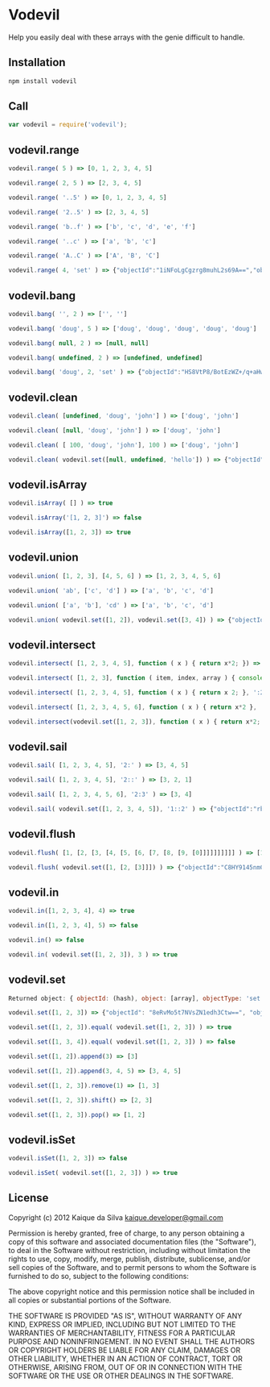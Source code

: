 Vodevil
=======

Help you easily deal with these arrays with the genie difficult to handle.

Installation
------------
```bash
npm install vodevil
```

Call
----
```javascript
var vodevil = require('vodevil');
```

vodevil.range
-------------
```javascript
vodevil.range( 5 ) => [0, 1, 2, 3, 4, 5]

vodevil.range( 2, 5 ) => [2, 3, 4, 5]

vodevil.range( '..5' ) => [0, 1, 2, 3, 4, 5]

vodevil.range( '2..5' ) => [2, 3, 4, 5]

vodevil.range( 'b..f' ) => ['b', 'c', 'd', 'e', 'f']

vodevil.range( '..c' ) => ['a', 'b', 'c']

vodevil.range( 'A..C' ) => ['A', 'B', 'C']

vodevil.range( 4, 'set' ) => {"objectId":"1iNFoLgCgzrg8muhL2s69A==","object":[0,1,2,3,4],"objectType":"set"}
```

vodevil.bang
------------
```javascript
vodevil.bang( '', 2 ) => ['', '']

vodevil.bang( 'doug', 5 ) => ['doug', 'doug', 'doug', 'doug', 'doug']

vodevil.bang( null, 2 ) => [null, null]

vodevil.bang( undefined, 2 ) => [undefined, undefined]

vodevil.bang( 'doug', 2, 'set' ) => {"objectId":"HS8VtP8/BotEzWZ+/q+aHw==","object":["doug","doug"],"objectType":"set"}
```

vodevil.clean
-------------
```javascript
vodevil.clean( [undefined, 'doug', 'john'] ) => ['doug', 'john']

vodevil.clean( [null, 'doug', 'john'] ) => ['doug', 'john']

vodevil.clean( [ 100, 'doug', 'john'], 100 ) => ['doug', 'john']

vodevil.clean( vodevil.set([null, undefined, 'hello']) ) => {"objectId":"Hwv1A45hlRqVxKKp23xACg==","object":["hello"],"objectType":"set"}
```

vodevil.isArray
---------------
```javascript
vodevil.isArray( [] ) => true

vodevil.isArray('[1, 2, 3]') => false

vodevil.isArray([1, 2, 3]) => true
```

vodevil.union
-------------
```javascript
vodevil.union( [1, 2, 3], [4, 5, 6] ) => [1, 2, 3, 4, 5, 6]

vodevil.union( 'ab', ['c', 'd'] ) => ['a', 'b', 'c', 'd']

vodevil.union( ['a', 'b'], 'cd' ) => ['a', 'b', 'c', 'd']

vodevil.union( vodevil.set([1, 2]), vodevil.set([3, 4]) ) => {"objectId":"e9TGO6LNrbBg9XMOe/ZqMA==","object":[1,2,3,4],"objectType":"set"}
```

vodevil.intersect
-----------------
```javascript
vodevil.intersect( [1, 2, 3, 4, 5], function ( x ) { return x*2; }) => [2, 4, 6, 8, 10]

vodevil.intersect( [1, 2, 3], function ( item, index, array ) { console.log( x ); } ) => []

vodevil.intersect( [1, 2, 3, 4, 5], function ( x ) { return x 2; }, ':2' ) => [2, 4, 6]

vodevil.intersect( [1, 2, 3, 4, 5, 6], function ( x ) { return x*2 }, '2::' ) => [6, 4, 2]

vodevil.intersect(vodevil.set([1, 2, 3]), function ( x ) { return x*2; }, '0::') => {"objectId":"gJcLFZFsurEYyxd2AoHtmw==","object":[6,4,2],"objectType":"set"}
```

vodevil.sail
------------
```javascript
vodevil.sail( [1, 2, 3, 4, 5], '2:' ) => [3, 4, 5]

vodevil.sail( [1, 2, 3, 4, 5], '2::' ) => [3, 2, 1]

vodevil.sail( [1, 2, 3, 4, 5, 6], '2:3' ) => [3, 4]

vodevil.sail( vodevil.set([1, 2, 3, 4, 5]), '1::2' ) => {"objectId":"rbBriOAOruCuo6iA2wO2ow==","object":[4,3],"objectType":"set"}
```

vodevil.flush
-------------
```javascript
vodevil.flush( [1, [2, [3, [4, [5, [6, [7, [8, [9, [0]]]]]]]]]] ) => [1, 2, 3, 4, 5, 6, 7, 8, 9, 0]

vodevil.flush( vodevil.set([1, [2, [3]]]) ) => {"objectId":"C8HY9145nmC14yQ9IrxghA==","object":["1","2","3"],"objectType":"set"}
```

vodevil.in
----------
```javascript
vodevil.in([1, 2, 3, 4], 4) => true

vodevil.in([1, 2, 3, 4], 5) => false

vodevil.in() => false

vodevil.in( vodevil.set([1, 2, 3]), 3 ) => true
```

vodevil.set
-----------
```javascript
Returned object: { objectId: (hash), object: [array], objectType: 'set' }

vodevil.set([1, 2, 3]) => {"objectId": "8eRvMo5t7NVsZN1edh3Ctw==", "object": [1,2,3], "objectType": "set"} 

vodevil.set([1, 2, 3]).equal( vodevil.set([1, 2, 3]) ) => true

vodevil.set([1, 3, 4]).equal( vodevil.set([1, 2, 3]) ) => false

vodevil.set([1, 2]).append(3) => [3]

vodevil.set([1, 2]).append(3, 4, 5) => [3, 4, 5] 

vodevil.set([1, 2, 3]).remove(1) => [1, 3]

vodevil.set([1, 2, 3]).shift() => [2, 3]

vodevil.set([1, 2, 3]).pop() => [1, 2]
```

vodevil.isSet
-------------
```javascript
vodevil.isSet([1, 2, 3]) => false

vodevil.isSet( vodevil.set([1, 2, 3]) ) => true
```

License
-------

Copyright (c) 2012 Kaique da Silva <kaique.developer@gmail.com>

Permission is hereby granted, free of charge, to any person obtaining a copy of this software and associated documentation files (the "Software"), to deal in the Software without restriction, including without limitation the rights to use, copy, modify, merge, publish, distribute, sublicense, and/or sell copies of the Software, and to permit persons to whom the Software is furnished to do so, subject to the following conditions:

The above copyright notice and this permission notice shall be included in all copies or substantial portions of the Software.

THE SOFTWARE IS PROVIDED "AS IS", WITHOUT WARRANTY OF ANY KIND, EXPRESS OR IMPLIED, INCLUDING BUT NOT LIMITED TO THE WARRANTIES OF MERCHANTABILITY, FITNESS FOR A PARTICULAR PURPOSE AND NONINFRINGEMENT. IN NO EVENT SHALL THE AUTHORS OR COPYRIGHT HOLDERS BE LIABLE FOR ANY CLAIM, DAMAGES OR OTHER LIABILITY, WHETHER IN AN ACTION OF CONTRACT, TORT OR OTHERWISE, ARISING FROM, OUT OF OR IN CONNECTION WITH THE SOFTWARE OR THE USE OR OTHER DEALINGS IN THE SOFTWARE.

